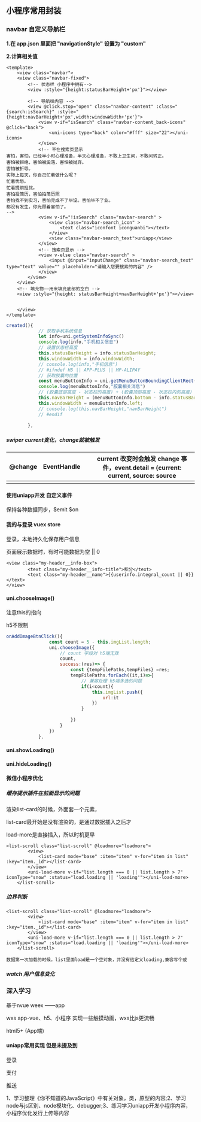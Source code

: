 ## 小程序常用封装

### navbar 自定义导航栏

**1.在 app.json 里面把 "navigationStyle" 设置为 "custom"**

**2.计算相关值**

```vue
<template>
	<view class="navbar">
	<view class="navbar-fixed">
		<!-- 状态栏 小程序中拥有-->
		<view :style="{height:statusBarHeight+'px'}"></view>
		
		<!-- 导航栏内容 -->
		<view @click.stop="open" class="navbar-content" :class="{search:isSearch}" :style="{height:navBarHeight+'px',width:windowWidth+'px'}">
			<view v-if="isSearch" class="navbar-content_back-icons"  @click="back">
				<uni-icons type="back" color="#fff" size="22"></uni-icons>
			</view>
			<!-- 不在搜索页显示
害怕，害怕，已经半小时心理准备，半天心理准备，不敢上卫生间，不敢问转正。
害怕被拒绝，害怕被奚落，害怕被抛弃。
害怕被折辱。
实际上每天，你自己忙着做什么呢？
忙着忧愁。
忙着提前担忧。
害怕投简历，害怕拍简历照
害怕找不到实习，害怕完成不了毕设。害怕毕不了业。
都没有发生，你光顾着害怕了。
-->
			<view v-if="!isSearch" class="navbar-search" >
				<view class="navbar-search_icon" >
					<text class="iconfont iconguanbi"></text>
				</view>
				<view class="navbar-search_text">uniapp</view>
			</view>
			<!-- 搜索页显示 -->
			<view v-else class="navbar-search" >
				<input @input="inputChange" class="navbar-search_text" type="text" value="" placeholder="请输入您要搜索的内容" />
			</view>
		</view>
	</view>
	<!-- 填充物——用来填充底部的空白 -->
	<view :style="{height: statusBarHeight+navBarHeight+'px'}"></view>
	
	
	</view>
</template>
```

```js
created(){
			// 获取手机系统信息
			let info=uni.getSystemInfoSync()
			console.log(info,"手机相关信息")
			// 设置状态栏高度
			this.statusBarHeight = info.statusBarHeight;
			this.windowWidth = info.windowWidth;
			// console.log(info,"手机信息")
			// #ifndef H5 || APP-PLUS || MP-ALIPAY
			// 获取胶囊的位置
			const menuButtonInfo = uni.getMenuButtonBoundingClientRect();
			console.log(menuButtonInfo,"胶囊相关消息")
			// (胶囊底部高度 - 状态栏的高度) + (胶囊顶部高度 - 状态栏内的高度) = 导航栏的高度
			this.navBarHeight = (menuButtonInfo.bottom - info.statusBarHeight) + (menuButtonInfo.top - info.statusBarHeight);
			this.windowWidth = menuButtonInfo.left;
			// console.log(this.navBarHeight,"navBarHeight")
			// #endif
				
		},
```





##### swiper  current变化，change就被触发

| @change | EventHandle |      | current 改变时会触发 change 事件，event.detail = {current: current, source: source |
| ------- | ----------- | ---- | ------------------------------------------------------------ |
|         |             |      |                                                              |

#### 使用uniapp开发 自定义事件

保持各种数据同步，$emit $on







#### 我的与登录 vuex store

登录，本地持久化保存用户信息





页面展示数据时，有时可能数据为空   || 0

```vue
<view class="my-header__info-box">
		<text class="my-header__info-title">积分</text>
		<text class="my-header__name">{{userinfo.integral_count || 0}}</text>
</view>
```







#### uni.chooseImage()

注意this的指向

h5不限制

```js
onAddImageBtnClick(){
				const count = 5 - this.imgList.length;
				uni.chooseImage({
					// count 字段对 h5端无效
					count,
					success:(res)=> {
						const {tempFilePaths,tempFiles} =res;
						tempFilePaths.forEach((it,i)=>{
							// 兼容处理 h5端多选的问题
							if(i<count){
								this.imgList.push({
									url:it
								})
							}
							
						})
					}
				})
			},
```



#### uni.showLoading()

#### uni.hideLoading()









#### 微信小程序优化

##### 缓存提示插件在前面显示的问题

渲染list-card的时候，外面套一个元素，

list-card最开始是没有渲染的，是通过数据插入之后才

load-more是直接插入，所以时机更早

```vue
<list-scroll class="list-scroll" @loadmore="loadmore">
		<view>
			<list-card mode="base" :item="item" v-for="item in list" :key="item._id"></list-card>
		</view>
		<uni-load-more v-if="list.length === 0 || list.length > 7" iconType="snow" :status="load.loading || 'loading'"></uni-load-more>
	</list-scroll>
```



##### 边界判断

```vue
<list-scroll class="list-scroll" @loadmore="loadmore">
		<view>
			<list-card mode="base" :item="item" v-for="item in list" :key="item._id"></list-card>
		</view>
		<uni-load-more v-if="list.length === 0 || list.length > 7" iconType="snow" :status="load.loading || 'loading'"></uni-load-more>
	</list-scroll>

数据第一次加载的时候，list里面load是一个空对象，并没有给定义loading,兼容写个或
```



##### watch 用户信息变化





### 深入学习

基于nvue weex ——app

wxs app-vue、h5、小程序  实现一些触摸动画，wxs比js更流畅

html5+ (App端)



#### uniapp常用实现 但是未提及到

登录

支付

推送







1、学习整理《你不知道的JavaScript》中有关对象，类，原型的内容;2、学习node与js区别、node模块化、debugger;3、练习学习uniapp开发小程序内容，小程序优化发行上传等内容